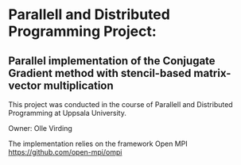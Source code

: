 # Parallell and Distributed Programming Project:
## Parallel implementation of the Conjugate Gradient method with stencil-based matrix-vector multiplication

This project was conducted in the course of Parallell and Distributed Programming at Uppsala University.

Owner: Olle Virding

The implementation relies on the framework Open MPI https://github.com/open-mpi/ompi

